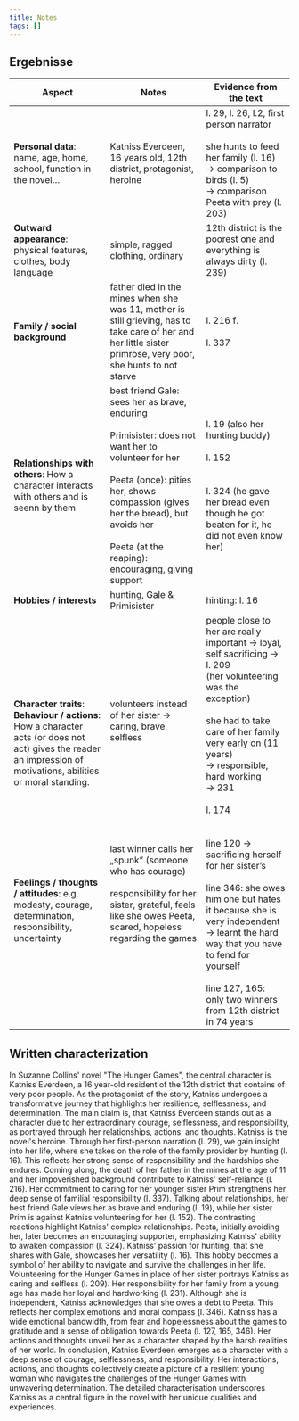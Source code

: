 ```yaml
---
title: Notes
tags: []
---
```


## Ergebnisse

| Aspect | Notes | Evidence from the text |
| ---- | ---- | ---- |
| **Personal data**: name, age, home, school, function in the novel… | Katniss Everdeen, 16 years old, 12th district, protagonist, heroine | l. 29, l. 26, l.2, first person narrator<br><br>she hunts to feed her family (l. 16)<br>→ comparison to birds (l. 5)<br>→ comparison Peeta with prey (l. 203) |
| **Outward appearance**: physical features, clothes, body language | simple, ragged clothing, ordinary | 12th district is the poorest one and everything is always dirty (l. 239) |
| **Family / social background** | father died in the mines when she was 11, mother is still grieving, has to take care of her and her little sister primrose, very poor, she hunts to not starve | l. 216 f.<br><br>l. 337 |
| **Relationships with others**: How a character interacts with others and is seenn by them | best friend Gale: sees her as brave, enduring<br><br>Primisister: does not want her to volunteer for her<br><br>Peeta (once): pities her, shows compassion (gives her the bread), but avoids her<br><br>Peeta (at the reaping): encouraging, giving support | l. 19 (also her hunting buddy)<br><br>l. 152<br><br><br>l. 324 (he gave her bread even though he got beaten for it, he did not even know her) |
| **Hobbies / interests** | hunting, Gale & Primisister | hinting: l. 16 |
| **Character traits**:<br>**Behaviour / actions**: How a character acts (or does not act) gives the reader an impression of motivations, abilities or moral standing.<br><br><br><br><br><br><br><br><br>**Feelings / thoughts / attitudes**: e.g. modesty, courage, determination, responsibility, uncertainty | volunteers instead of her sister → caring, brave, selfless<br><br><br><br><br><br><br><br><br><br>last winner calls her „spunk” (someone who has courage)<br><br>responsibility for her sister, grateful, feels like she owes Peeta, scared, hopeless regarding the games | people close to her are really important → loyal, self sacrificing → l. 209<br>(her volunteering was the exception)<br><br>she had to take care of her family very early on (11 years)<br>→ responsible, hard working<br>→ 231<br><br>l. 174<br><br><br>line 120 → sacrificing herself for her sister’s <br><br>line 346: she owes him one but hates it because she is very independent → learnt the hard way that you have to fend for yourself<br><br>line 127, 165: only two winners from 12th district in 74 years |

## Written characterization

In Suzanne Collins' novel "The Hunger Games", the central character is Katniss Everdeen, a 16 year-old resident of the 12th district that contains of very poor people. As the protagonist of the story, Katniss undergoes a transformative journey that highlights her resilience, selflessness, and determination. The main claim is, that Katniss Everdeen stands out as a character due to her extraordinary courage, selflessness, and responsibility, as portrayed through her relationships, actions, and thoughts.
Katniss is the novel's heroine. Through her first-person narration (l. 29), we gain insight into her life, where she takes on the role of the family provider by hunting (l. 16). This reflects her strong sense of responsibility and the hardships she endures. Coming along, the death of her father in the mines at the age of 11 and her impoverished background contribute to Katniss' self-reliance (l. 216). Her commitment to caring for her younger sister Prim strengthens her deep sense of familial responsibility (l. 337).
Talking about relationships, her best friend Gale views her as brave and enduring (l. 19), while her sister Prim is against Katniss volunteering for her (l. 152). The contrasting reactions highlight Katniss' complex relationships. Peeta, initially avoiding her, later becomes an encouraging supporter, emphasizing Katniss' ability to awaken compassion (l. 324).
Katniss' passion for hunting, that she shares with Gale, showcases her versatility (l. 16). This hobby becomes a symbol of her ability to navigate and survive the challenges in her life.
Volunteering for the Hunger Games in place of her sister portrays Katniss as caring and selfless (l. 209). Her responsibility for her family from a young age has made her loyal and hardworking (l. 231). Although she is independent, Katniss acknowledges that she owes a debt to Peeta. This reflects her complex emotions and moral compass (l. 346).
Katniss has a wide emotional bandwidth, from fear and hopelessness about the games to gratitude and a sense of obligation towards Peeta (l. 127, 165, 346). Her actions and thoughts unveil her as a character shaped by the harsh realities of her world.
In conclusion, Katniss Everdeen emerges as a character with a deep sense of courage, selflessness, and responsibility. Her interactions, actions, and thoughts collectively create a picture of a resilient young woman who navigates the challenges of the Hunger Games with unwavering determination. The detailed characterisation underscores Katniss as a central figure in the novel with her unique qualities and experiences.